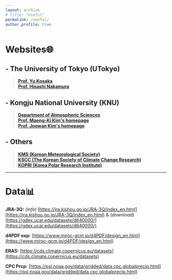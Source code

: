 ```yaml
---
layout: archive
# title: "Useful"
permalink: /useful/
author_profile: true
---
```


# Websites🌐
## - The University of Tokyo (UTokyo)
> **[Prof. Yu Kosaka](https://gcd.atmos.rcast.u-tokyo.ac.jp/kosaka_lab/)**<br>
> **[Prof. Hisashi Nakamura](https://www.atmos.rcast.u-tokyo.ac.jp/nakamura_lab/en/)**<br>

## - Kongju National University (KNU)
> **[Department of Atmospheric Sciences](https://atmos.kongju.ac.kr)**<br>
> **[Prof. Maeng-Ki Kim's homepage](https://climate443.wixsite.com/knucdl)**<br>
> **[Prof. Joowan Kim's homepage](http://atmdyn.org/)**<br>

## - Others
> **[KMS (Korean Meteorological Society)](https://www.komes.or.kr:50000/)**<br>
> **[KSCC (The Korean Society of Climate Change Research)](https://www.kscc.re.kr/)**<br>
> **[KOPRI (Korea Polar Research Institute)](https://kopri.re.kr/)**<br>

---
# Data📊
**JRA-3Q:** _(info)_ [https://jra.kishou.go.jp/JRA-3Q/index_en.html](https://jra.kishou.go.jp/JRA-3Q/index_en.html) & _(download)_ [https://gdex.ucar.edu/datasets/d640000/](https://gdex.ucar.edu/datasets/d640000/) <br>

**d4PDF exp:** [https://www.miroc-gcm.jp/d4PDF/design_en.html](https://www.miroc-gcm.jp/d4PDF/design_en.html) <br>

**ERA5:** [https://cds.climate.copernicus.eu/datasets](https://cds.climate.copernicus.eu/datasets) <br>

**CPC Prcp:** [https://psl.noaa.gov/data/gridded/data.cpc.globalprecip.html](https://psl.noaa.gov/data/gridded/data.cpc.globalprecip.html) <br>


